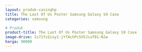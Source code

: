 ```yaml
---
layout: produk-casinghp
title: The Last Of Us Poster Samsung Galaxy S9 Case
categories: samsung

# Produk
product-title: The Last Of Us Poster Samsung Galaxy S9 Case
image-drive: 1s71YsSixy1-jYfAchPcSV5JcuT01-NJw
harga: 90000
---
```

